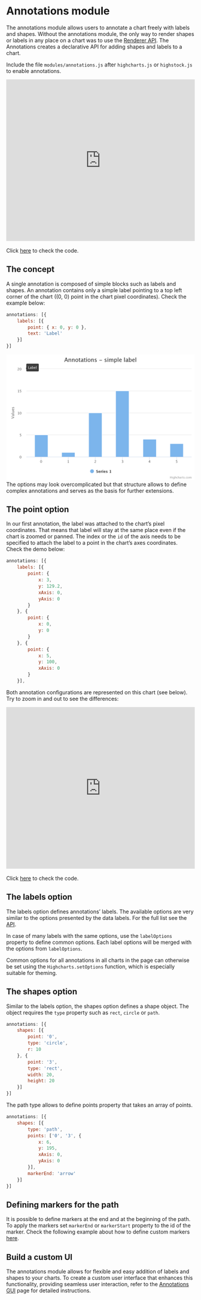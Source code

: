 Annotations module
===

The annotations module allows users to annotate a chart freely with labels and shapes. Without the annotations module, the only way to render shapes or labels in any place on a chart was to use the [Renderer API](https://api.highcharts.com/highcharts/Renderer). The Annotations creates a declarative API for adding shapes and labels to a chart. 

Include the file `modules/annotations.js` after `highcharts.js` or `highstock.js` to enable annotations.

<iframe style="width: 100%; height: 432px; border: none;" src="https://www.highcharts.com/samples/embed/highcharts/demo/annotations" allow="fullscreen"></iframe>

Click [here](https://jsfiddle.net/gh/get/library/pure/highcharts/highcharts/tree/master/samples/highcharts/demo/annotations/) to check the code.

The concept
-----------

A single annotation is composed of simple blocks such as labels and shapes. An annotation contains only a simple label pointing to a top left corner of the chart ((0, 0) point in the chart pixel coordinates). Check the example below:

```js
annotations: [{
    labels: [{
        point: { x: 0, y: 0 },
        text: 'Label'
    }]
}]
```

![annotations-simple-label.png](annotations-simple-label.png)
The options may look overcomplicated but that structure allows to define complex annotations and serves as the basis for further extensions.

The point option
----------------

In our first annotation, the label was attached to the chart’s pixel coordinates. That means that label will stay at the same place even if the chart is zoomed or panned. The index or the `id` of the axis needs to be specified to attach the label to a point in the chart’s axes coordinates. Check the demo below:

```js
annotations: [{
    labels: [{
        point: {
            x: 3,
            y: 129.2,
            xAxis: 0,
            yAxis: 0
        }
    }, {
        point: {
            x: 0,
            y: 0
        }
    }, {
        point: {
            x: 5,
            y: 100,
            xAxis: 0
        }
    }],
```

Both annotation configurations are represented on this chart (see below). Try to zoom in and out to see the differences:


<iframe style="width: 100%; height: 432px; border: none;" src="https://www.highcharts.com/samples/embed/highcharts/annotations/mock-point" allow="fullscreen"></iframe>

Click [here](https://jsfiddle.net/gh/get/library/pure/highcharts/highcharts/tree/master/samples/highcharts/annotations/mock-point/) to check the code.

The labels option
-----------------

The labels option defines annotations’ labels. The available options are very similar to the options presented by the data labels. For the full list see the [API](https://api.highcharts.com/highcharts/annotations.labels).

In case of many labels with the same options, use the `labelOptions` property to define common options. Each label options will be merged with the options from `labelOptions`.

Common options for all annotations in all charts in the page can otherwise be set using the `Highcharts.setOptions` function, which is especially suitable for theming.

The shapes option
-----------------

Similar to the labels option, the shapes option defines a shape object. The object requires the `type` property such as `rect`, `circle` or `path`.

```js
annotations: [{
    shapes: [{
        point: '0',
        type: 'circle',
        r: 10
    }, {
        point: '3',
        type: 'rect',
        width: 20,
        height: 20
    }]
}]
```

The path type allows to define points property that takes an array of points.

```js
annotations: [{
    shapes: [{
        type: 'path',
        points: ['0', '3', {
            x: 6,
            y: 195,
            xAxis: 0,
            yAxis: 0
        }],
        markerEnd: 'arrow'
    }]
}]
```

Defining markers for the path
-----------------------------

It is possible to define markers at the end and at the beginning of the path. To apply the markers set `markerEnd` or `markerStart` property to the id of the marker. Check the following example about how to define custom markers [here](https://jsfiddle.net/gh/get/library/pure/highcharts/highcharts/tree/master/samples/highcharts/annotations/custom-markers).

## Build a custom UI

The annotations module allows for flexible and easy addition of labels and shapes to your charts. To create a custom user interface that enhances this functionality, providing seamless user interaction, refer to the [Annotations GUI](https://www.highcharts.com/docs/advanced-chart-features/annotations-gui) page for detailed instructions.
